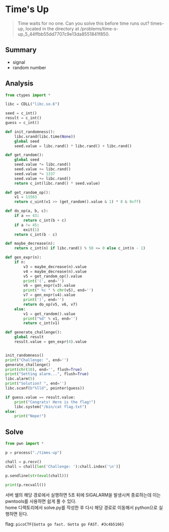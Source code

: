 # Time's Up
> Time waits for no one. Can you solve this before time runs out? times-up, located in the directory at /problems/time-s-up_5_44ffbb55dd7707c9e13da8551841f850.

## Summary
* signal
* random number

## Analysis
``` python
from ctypes import *

libc = CDLL("libc.so.6")

seed = c_int()
result = c_int()
guess = c_int()

def init_randomness():
    libc.srand(libc.time(None))
    global seed
    seed.value = libc.rand() * libc.rand() + libc.rand()

def get_random():
    global seed
    seed.value *= libc.rand()
    seed.value += libc.rand()
    seed.value *= 1337
    seed.value += libc.rand()
    return c_int(libc.rand() * seed.value)

def get_random_op():
    v1 = 11563
    return c_uint(v1 >> (get_random().value & 1) * 8 & 0xff)

def do_op(a, b, c):
    if a == 43:
        return c_int(b + c)
    if a != 45:
        exit(1)
    return c_int(b - c)

def maybe_decrease(n):
    return c_int(n) if libc.rand() % 50 <= 0 else c_int(n - 1)

def gen_expr(n):
    if n:
        v3 = maybe_decrease(n).value
        v4 = maybe_decrease(n).value
        v5 = get_random_op().value
        print('(', end='')
        v6 = gen_expr(v3).value
        print(" %c " % chr(v5), end='')
        v7 = gen_expr(v4).value
        print(')', end='')
        return do_op(v5, v6, v7)
    else:
        v1 = get_random().value
        print("%d" % v1, end='')
        return c_int(v1)

def generate_challenge():
    global result
    result.value = gen_expr(4).value


init_randomness()
print("Challenge: ", end='')
generate_challenge()
print(chr(10), end='', flush=True)
print("Setting alarm...", flush=True)
libc.alarm(5)
print("Solution? ", end='')
libc.scanf(b"%lld", pointer(guess))

if guess.value == result.value:
    print("Congrats! Here is the flag!")
    libc.system("/bin/cat flag.txt")
else:
    print("Nope!")
```

## Solve
``` python
from pwn import *

p = process("./times-up")

chall = p.recv()
chall = chall[len('Challenge: '):chall.index('\n')]

p.sendline(str(eval(chall)))

print(p.recvall())
```
서버 쉘의 해당 경로에서 실행하면 5초 뒤에 SIGALARM을 발생시켜 종료하는데 이는 pwntools를 사용하면 쉽게 풀 수 있다.  
home 디렉토리에서 solve.py를 작성한 후 다시 해당 경로로 이동해서 python으로 실행하면 된다.  

flag: `picoCTF{Gotta go fast. Gotta go FAST. #3c4b5166}`
